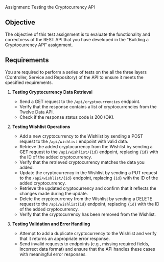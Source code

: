 Assignment: Testing the Cryptocurrency API

## Objective
The objective of this test assignment is to evaluate the functionality and correctness of the REST API that you have developed in the "Building a Cryptocurrency API" assignment.

## Requirements
You are required to perform a series of tests on the all the three layers (Controller, Service and Repository) of the API to ensure it meets the specified requirements.

1. **Testing Cryptocurrency Data Retrieval**
   - Send a GET request to the `/api/cryptocurrencies` endpoint.
   - Verify that the response contains a list of cryptocurrencies from the Twelve Data API.
   - Check if the response status code is 200 (OK).

2. **Testing Wishlist Operations**
   - Add a new cryptocurrency to the Wishlist by sending a POST request to the `/api/wishlist` endpoint with valid data.
   - Retrieve the added cryptocurrency from the Wishlist by sending a GET request to the `/api/wishlist/{id}` endpoint, replacing `{id}` with the ID of the added cryptocurrency.
   - Verify that the retrieved cryptocurrency matches the data you added.
   - Update the cryptocurrency in the Wishlist by sending a PUT request to the `/api/wishlist/{id}` endpoint, replacing `{id}` with the ID of the added cryptocurrency.
   - Retrieve the updated cryptocurrency and confirm that it reflects the changes made during the update.
   - Delete the cryptocurrency from the Wishlist by sending a DELETE request to the `/api/wishlist{id}` endpoint, replacing `{id}` with the ID of the added cryptocurrency.
   - Verify that the cryptocurrency has been removed from the Wishlist.

3. **Testing Validation and Error Handling**
   - Attempt to add a duplicate cryptocurrency to the Wishlist and verify that it returns an appropriate error response.
   - Send invalid requests to endpoints (e.g., missing required fields, incorrect data format) and ensure that the API handles these cases with meaningful error responses.

